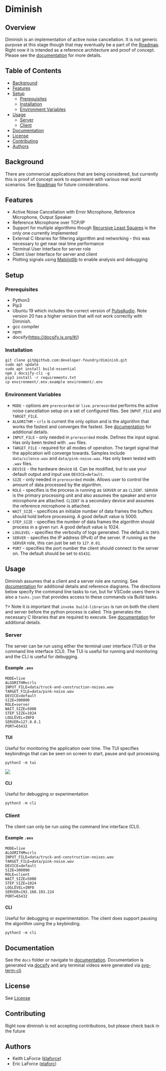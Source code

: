# Diminish

## Overview

Diminish is an implementation of active noise cancellation. It is not generic purpose at this stage though that may eventually be a part of the [Roadmap](https://diminish.ai/#/). Right now it is intended as a reference architecture and proof of concept. Please see the [documentation](https://diminish.ai/#/) for more details.

## Table of Contents
- [Background](#background)
- [Features](#features)
- [Setup](#setup)
    - [Prerequisites](#prerequisites)
    - [Installation](#installation)
    - [Environment Variables](#environment-variables)
- [Usage](#usage)
    - [Server](#server)
    - [Client](#client)
- [Documentation](#documentation)
- [License](#license)
- [Contributing](#contributing)
- [Authors](#authors)

## Background
There are commercial applications that are being considered, but currently this is proof of concept work to experiment with various real world scenarios. See [Roadmap](https://diminish.ai/#/) for future considerations.

## Features

- Active Noise Cancellation with Error Microphone, Reference Microphone, Output Speaker
- Reference Microphone over TCP/IP
- Support for multiple algorithms though [Recursive Least Squares](https://en.wikipedia.org/wiki/Recursive_least_squares_filter) is the only one currently implemented
- External C libraries for filtering algorithm and networking - this was necessary to get near real time performance
- Terminal User Interface for server role
- Client User Interface for server and client
- Plotting signals using [Matplotlib](https://matplotlib.org/) to enable analysis and debugging


## Setup

### Prerequisites
- Python3
- Pip3
- Ubuntu 19 which includes the correct version of [PulseAudio](https://www.freedesktop.org/wiki/Software/PulseAudio/). Note version 20 has a higher version that will not work correctly with Diminish.
- gcc compiler
- npm
- docsify(https://docsify.js.org/#/)

### Installation
```
git clone git@github.com:developer-foundry/diminish.git
sudo apt update
sudo apt install build-essential
npm i docsify-cli -g
pip3 install -r requirements.txt
cp environment/.env.example environment/.env
```

### Environment Variables

* `MODE` - options are `prerecorded` or `live`. `prerecorded` performs the active noise cancellation setup on a set of configured files. See `INPUT_FILE` and `TARGET_FILE`.
* `ALGORITHM` - `crls` is current the only option and is the algorithm that works the fastest and converges the fastest. See [documentation](https://diminish.ai/#/) for additional details.
* `INPUT_FILE` - only needed in `prerecorded` mode. Defines the input signal. Has only been tested with `.wav` files.
* `TARGET_FILE` - required for all modes of operation. The target signal that the application will converge towards. Samples include `data/silence.wav` and `data/pink-noise.wav`. Has only been tested with `.wav` files.
* `DEVICE` - the hardware device id. Can be modified, but to use your default output and input use `DEVICE=default`.
* `SIZE` - only needed in `prerecorded` mode. Allows user to control the amount of data processed by the algorithm.
* `ROLE` - specifies is the process is running as `SERVER` or as `CLIENT`. `SERVER` is the primary processing unit and also assumes the speaker and error microphone are attached. `CLIENT` is a secondary device and assumes the reference microphone is attached.
* `WAIT_SIZE` - specifices an initialze number of data frames the buffers should hold before processing. A good default value is 5000.
* `STEP_SIZE` - specifies the number of data frames the algorithm should process in a given run. A good default value is 1024.
* `LOGLEVEL` - specifies the verbosity of logs generated. The default is `INFO`.
* `SERVER` - specifies the IP address (IPv4) of the server. If running as the `SERVER` role, this can just be set to `127.0.01`.
* `PORT` - specifies the port number the client should connect to the server on. The default should be set to `65432`.

## Usage

Diminish assumes that a client and a server role are running. See [documentation](https://diminish.ai/#/) for additional details and reference diagrams. The directions below specify the command line tasks to run, but for VSCode users there is also a `tasks.json` that provides access to these commands via Build tasks.

?> Note it is important that `invoke build-libraries` is run on both the client and server before the python process is called. This generates the necessary C libraries that are required to execute. See [documentation](https://diminish.ai/#/) for additional details.

### Server

The server can be run using either the terminal user interface (TUI) or the command line interface (CLI). The TUI is useful for running and monitoring and the CLI is useful for debugging.

#### Example `.env`
```
MODE=live
ALGORITHM=crls
INPUT_FILE=data/truck-and-construction-noises.wav
TARGET_FILE=data/pink-noise.wav
DEVICE=default
SIZE=300000
ROLE=server
WAIT_SIZE=5000
STEP_SIZE=1024
LOGLEVEL=INFO
SERVER=127.0.0.1
PORT=65432
```

#### TUI

Useful for monitoring the application over time. The TUI specifies keybindings that can be seen on screen to start, pause and quit processing.
```
python3 -m tui
```

<div class="sequence">
    <img src="./assets/tuirecording.gif"/>
</div>

#### CLI

Useful for debugging or experimentation
```
python3 -m cli
```

### Client

The client can only be run using the command line interface (CLI).

#### Example `.env`
```
MODE=live
ALGORITHM=crls
INPUT_FILE=data/truck-and-construction-noises.wav
TARGET_FILE=data/pink-noise.wav
DEVICE=default
SIZE=300000
ROLE=client
WAIT_SIZE=5000
STEP_SIZE=1024
LOGLEVEL=INFO
SERVER=192.168.193.224
PORT=65432
```

#### CLI

Useful for debugging or experimentation. The client does support pausing the algorithm using the `p` keybinding.
```
python3 -m cli
```

## Documentation

See the `docs` folder or navigate to [documentation](https://diminish.ai/#/). Documentation is generated via [docsify](https://docsify.js.org/#/) and any terminal videos were generated via [svg-term-cli](https://github.com/marionebl/svg-term-cli)

## License

See [License](LICENSE)

## Contributing

Right now diminish is not accepting contributions, but please check back in the future

## Authors

- Keith LaForce ([klaforce](https://github.com/klaforce/))
- Eric LaForce ([elaforc](https://github.com/elaforc/))